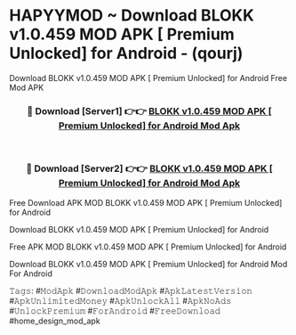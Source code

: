 # HAPYYMOD ~ Download BLOKK v1.0.459 MOD APK [ Premium Unlocked] for Android - (qourj)
Download BLOKK v1.0.459 MOD APK [ Premium Unlocked] for Android Free Mod APK

<div align="center">
<h3>🔴 Download [Server1] 👉👉 <a href="https://apk-comot.site?title=BLOKK_v1.0.459_MOD_APK_[_Premium_Unlocked]_for_Android">BLOKK v1.0.459 MOD APK [ Premium Unlocked] for Android Mod Apk</a></h3><br>

<h3>🔴 Download [Server2] 👉👉 <a href="https://apk-comot.site?title=BLOKK_v1.0.459_MOD_APK_[_Premium_Unlocked]_for_Android">BLOKK v1.0.459 MOD APK [ Premium Unlocked] for Android Mod Apk</a></h3>
</div>


Free Download APK MOD BLOKK v1.0.459 MOD APK [ Premium Unlocked] for Android

Download BLOKK v1.0.459 MOD APK [ Premium Unlocked] for Android 

Free APK MOD BLOKK v1.0.459 MOD APK [ Premium Unlocked] for Android 

Download BLOKK v1.0.459 MOD APK [ Premium Unlocked] for Android Mod For Android

𝚃𝚊𝚐𝚜: #𝙼𝚘𝚍𝙰𝚙𝚔 #𝙳𝚘𝚠𝚗𝚕𝚘𝚊𝚍𝙼𝚘𝚍𝙰𝚙𝚔 #𝙰𝚙𝚔𝙻𝚊𝚝𝚎𝚜𝚝𝚅𝚎𝚛𝚜𝚒𝚘𝚗 #𝙰𝚙𝚔𝚄𝚗𝚕𝚒𝚖𝚒𝚝𝚎𝚍𝙼𝚘𝚗𝚎𝚢 #𝙰𝚙𝚔𝚄𝚗𝚕𝚘𝚌𝚔𝙰𝚕𝚕 #𝙰𝚙𝚔𝙽𝚘𝙰𝚍𝚜 #𝚄𝚗𝚕𝚘𝚌𝚔𝙿𝚛𝚎𝚖𝚒𝚞𝚖 #𝙵𝚘𝚛𝙰𝚗𝚍𝚛𝚘𝚒𝚍 #𝙵𝚛𝚎𝚎𝙳𝚘𝚠𝚗𝚕𝚘𝚊𝚍 #home_design_mod_apk